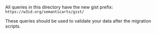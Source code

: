 All queries in this directory have the new gist prefix:
`https://w3id.org/semanticarts/gist/`

These queries should be used to validate your data after the migration scripts.
